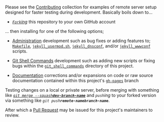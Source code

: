 Please see the [Contributing][docs_contributing] collection for examples of remote server setup designed for faster testing during development. Basically boils down to...


- [_`Fork`ing_][fork_link] this repository to your own GitHub account


... then installing for one of the following options;


- [Administration][docs_dev_admin] development such as bug fixes or adding features to; [`Makefile`][source_makefile], [`jekyll_usermod.sh`][source_jekyll_usermod], [`jekyll_dnsconf`][source_jekyll_dnsconf], and/or [`jekyll_wwwconf`][source_jekyll_wwwconf] scripts.

- [Git Shell Commands][docs_dev_commands] development such as adding new scripts or fixing bugs within the [`git_shell_commands`][dir_git_shell_commands] directory of this project.

- [Documentation][docs_dev_pages] corrections and/or expansions on code or raw source documentation contained within this project's [`gh-pages`][pages_branch] branch


Testing changes on a local or private server, before merging with something like [_`git merge --squash`**`dev-branch-name`**_][docs_dev_merge] and _`push`ing_ to your forked version via something like *`git push`**`remote-name`**__`branch-name`__*.


After which a [Pull Request][docs_dev_pull_request] may be issued for this project's maintainers to review.


[pages_branch]: https://github.com/S0AndS0/Jekyll_Admin/tree/gh-pages
[fork_link]: https://github.com/S0AndS0/Jekyll_Admin/fork
[fork_list]: https://github.com/S0AndS0/Jekyll_Admin/network/members

[docs_contributing]: https://s0ands0.github.io/Jekyll_Admin/contributing/
[docs_dev_admin]: https://s0ands0.github.io/Jekyll_Admin/install-master.html
[docs_dev_commands]: https://s0ands0.github.io/Jekyll_Admin/install-git-shell-commands.html
[docs_dev_pages]: https://s0ands0.github.io/Jekyll_Admin/install-gh-pages.html
[docs_dev_merge]: https://s0ands0.github.io/Jekyll_Admin/merge.html
[docs_dev_pull_request]: https://s0ands0.github.io/Jekyll_Admin/pull-request.html

[dir_git_shell_commands]: https://github.com/S0AndS0/Jekyll_Admin/tree/master/git_shell_commands
[source_makefile]: https://github.com/S0AndS0/Jekyll_Admin/blob/master/Makefile
[source_jekyll_usermod]: https://github.com/S0AndS0/Jekyll_Admin/blob/master/jekyll_usermod.sh
[source_jekyll_dnsconf]: https://github.com/S0AndS0/Jekyll_Admin/blob/master/jekyll_dnsconf.sh
[source_jekyll_wwwconf]: https://github.com/S0AndS0/Jekyll_Admin/blob/master/jekyll_wwwconf.sh
